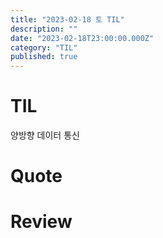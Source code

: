 ```yaml
---
title: "2023-02-18 토 TIL"
description: ""
date: "2023-02-18T23:00:00.000Z"
category: "TIL"
published: true
---
```


# TIL

양방향 데이터 통신


# Quote


# Review

